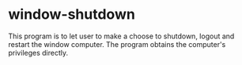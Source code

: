 # window-shutdown
This program is to let user to make a choose to shutdown, logout and restart the window computer.
The program obtains the computer's privileges directly.
